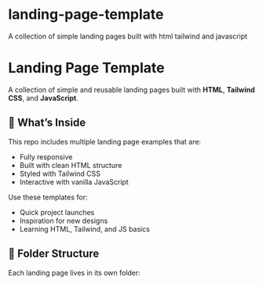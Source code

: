 # landing-page-template
A collection of simple landing pages built with html tailwind and javascript
# Landing Page Template

A collection of simple and reusable landing pages built with **HTML**, **Tailwind CSS**, and **JavaScript**.

## 🚀 What’s Inside

This repo includes multiple landing page examples that are:

- Fully responsive
- Built with clean HTML structure
- Styled with Tailwind CSS
- Interactive with vanilla JavaScript

Use these templates for:

- Quick project launches
- Inspiration for new designs
- Learning HTML, Tailwind, and JS basics

## 📁 Folder Structure

Each landing page lives in its own folder:

